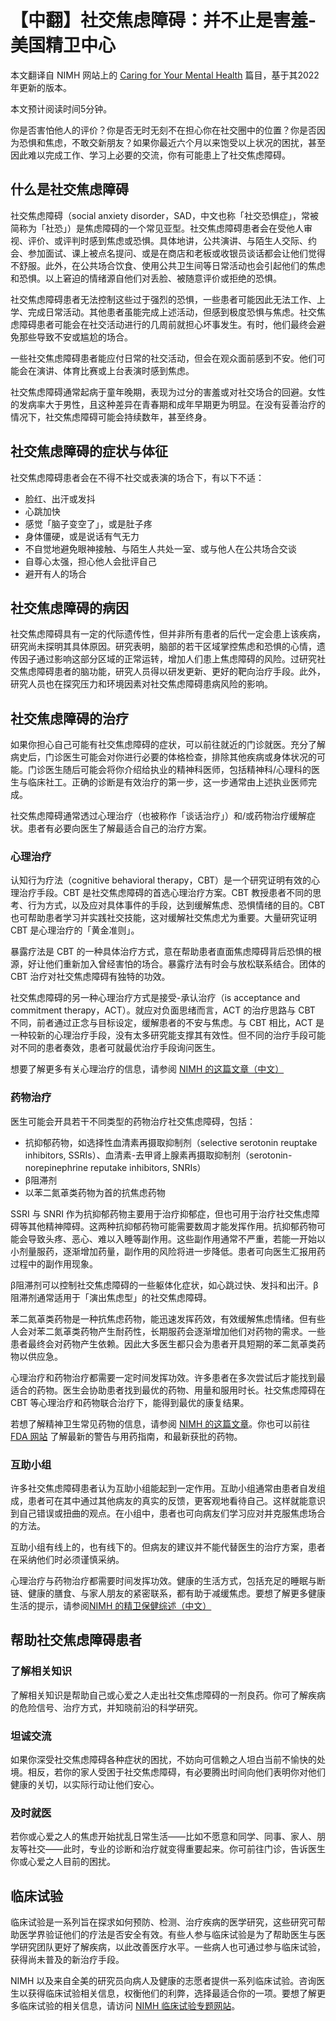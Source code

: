 # 【中翻】社交焦虑障碍：并不止是害羞-美国精卫中心

本文翻译自 NIMH 网站上的 [Caring for Your Mental Health](https://www.nimh.nih.gov/health/publications/social-anxiety-disorder-more-than-just-shyness) 篇目，基于其2022年更新的版本。

本文预计阅读时间5分钟。

你是否害怕他人的评价？你是否无时无刻不在担心你在社交圈中的位置？你是否因为恐惧和焦虑，不敢交新朋友？如果你最近六个月以来饱受以上状况的困扰，甚至因此难以完成工作、学习上必要的交流，你有可能患上了社交焦虑障碍。

## 什么是社交焦虑障碍

社交焦虑障碍（social anxiety disorder，SAD，中文也称「社交恐惧症」，常被简称为「社恐」）是焦虑障碍的一个常见亚型。社交焦虑障碍患者会在受他人审视、评价、或评判时感到焦虑或恐惧。具体地讲，公共演讲、与陌生人交际、约会、参加面试、课上被点名提问、或是在商店和老板或收银员谈话都会让他们觉得不舒服。此外，在公共场合饮食、使用公共卫生间等日常活动也会引起他们的焦虑和恐惧。以上窘迫的情绪源自他们对丢脸、被随意评价或拒绝的恐惧。

社交焦虑障碍患者无法控制这些过于强烈的恐惧，一些患者可能因此无法工作、上学、完成日常活动。其他患者虽能完成上述活动，但感到极度恐惧与焦虑。社交焦虑障碍患者可能会在社交活动进行的几周前就担心坏事发生。有时，他们最终会避免那些导致不安或尴尬的场合。

一些社交焦虑障碍患者能应付日常的社交活动，但会在观众面前感到不安。他们可能会在演讲、体育比赛或上台表演时感到焦虑。

社交焦虑障碍通常起病于童年晚期，表现为过分的害羞或对社交场合的回避。女性的发病率大于男性，且这种差异在青春期和成年早期更为明显。在没有妥善治疗的情况下，社交焦虑障碍可能会持续数年，甚至终身。

## 社交焦虑障碍的症状与体征

社交焦虑障碍患者会在不得不社交或表演的场合下，有以下不适：

- 脸红、出汗或发抖
- 心跳加快
- 感觉「脑子变空了」，或是肚子疼
- 身体僵硬，或是说话有气无力
- 不自觉地避免眼神接触、与陌生人共处一室、或与他人在公共场合交谈
- 自尊心太强，担心他人会批评自己
- 避开有人的场合

## 社交焦虑障碍的病因

社交焦虑障碍具有一定的代际遗传性，但并非所有患者的后代一定会患上该疾病，研究尚未探明其具体原因。研究表明，脑部的若干区域掌控焦虑和恐惧的心情，遗传因子通过影响这部分区域的正常运转，增加人们患上焦虑障碍的风险。过研究社交焦虑障碍患者的脑功能，研究人员得以研发更新、更好的靶向治疗手段。此外，研究人员也在探究压力和环境因素对社交焦虑障碍患病风险的影响。

## 社交焦虑障碍的治疗

如果你担心自己可能有社交焦虑障碍的症状，可以前往就近的门诊就医。充分了解病史后，门诊医生可能会对你进行必要的体格检查，排除其他疾病或身体状况的可能。门诊医生随后可能会将你介绍给执业的精神科医师，包括精神科/心理科的医生与临床社工。正确的诊断是有效治疗的第一步，这一步通常由上述执业医师完成。

社交焦虑障碍通常透过心理治疗（也被称作「谈话治疗」）和/或药物治疗缓解症状。患者有必要向医生了解最适合自己的治疗方案。

### 心理治疗

认知行为疗法（cognitive behavioral therapy，CBT）是一个研究证明有效的心理治疗手段。CBT 是社交焦虑障碍的首选心理治疗方案。CBT 教授患者不同的思考、行为方式，以及应对具体事件的手段，达到缓解焦虑、恐惧情绪的目的。CBT 也可帮助患者学习并实践社交技能，这对缓解社交焦虑尤为重要。大量研究证明 CBT 是心理治疗的「黄金准则」。

暴露疗法是 CBT 的一种具体治疗方式，意在帮助患者直面焦虑障碍背后恐惧的根源，好让他们重新加入曾经害怕的场合。暴露疗法有时会与放松联系结合。团体的 CBT 治疗对社交焦虑障碍有独特的功效。

社交焦虑障碍的另一种心理治疗方式是接受-承认治疗（is acceptance and commitment therapy，ACT）。就应对负面思绪而言，ACT 的治疗思路与 CBT 不同，前者通过正念与目标设定，缓解患者的不安与焦虑。与 CBT 相比，ACT 是一种较新的心理治疗手段，没有太多研究能支撑其有效性。但不同的治疗手段可能对不同的患者奏效，患者可就最优治疗手段询问医生。

想要了解更多有关心理治疗的信息，请参阅 [NIMH 的这篇文章（中文）](./Psychotherapies.md)

### 药物治疗

医生可能会开具若干不同类型的药物治疗社交焦虑障碍，包括：

- 抗抑郁药物，如选择性血清素再摄取抑制剂（selective serotonin reuptake inhibitors, SSRIs）、血清素-去甲肾上腺素再摄取抑制剂（serotonin-norepinephrine reputake inhibitors, SNRIs）
- β阻滞剂
- 以苯二氮䓬类药物为首的抗焦虑药物

SSRI 与 SNRI 作为抗抑郁药物主要用于治疗抑郁症，但也可用于治疗社交焦虑障碍等其他精神障碍。这两种抗抑郁药物可能需要数周才能发挥作用。抗抑郁药物可能会导致头疼、恶心、难以入睡等副作用。这些副作用通常不严重，若能一开始以小剂量服药，逐渐增加药量，副作用的风险将进一步降低。患者可向医生汇报用药过程中的副作用现象。

β阻滞剂可以控制社交焦虑障碍的一些躯体化症状，如心跳过快、发抖和出汗。β阻滞剂通常适用于「演出焦虑型」的社交焦虑障碍。

苯二氮䓬类药物是一种抗焦虑药物，能迅速发挥药效，有效缓解焦虑情绪。但有些人会对苯二氮䓬类药物产生耐药性，长期服药会逐渐增加他们对药物的需求。一些患者最终会对药物产生依赖。因此大多医生都只会为患者开具短期的苯二氮䓬类药物以供应急。

心理治疗和药物治疗都需要一定时间发挥功效。许多患者在多次尝试后才能找到最适合的药物。医生会协助患者找到最优的药物、用量和服用时长。社交焦虑障碍在 CBT 等心理治疗和药物联合治疗下，能得到最优的康复结果。

若想了解精神卫生常见药物的信息，请参阅 [NIMH 的这篇文章](./Medications.md)。你也可以前往 [FDA 网站](https://www.fda.gov/drugsatfda) 了解最新的警告与用药指南，和最新获批的药物。

### 互助小组

许多社交焦虑障碍患者认为互助小组能起到一定作用。互助小组通常由患者自发组成，患者可在其中通过其他病友的真实的反馈，更客观地看待自己。这样就能意识到自己错误或扭曲的观点。在小组中，患者也可向病友们学习应对并克服焦虑场合的方法。

互助小组有线上的，也有线下的。但病友的建议并不能代替医生的治疗方案，患者在采纳他们时必须谨慎采纳。

心理治疗与药物治疗都需要时间发挥功效。健康的生活方式，包括充足的睡眠与断链、健康的膳食、与家人朋友的紧密联系，都有助于减缓焦虑。要想了解更多健康生活的提示，请参阅[NIMH 的精卫保健综述（中文）](./SelfCare.md)

## 帮助社交焦虑障碍患者

### 了解相关知识

了解相关知识是帮助自己或心爱之人走出社交焦虑障碍的一剂良药。你可了解疾病的危险信号、治疗方式，并知晓前沿的科学研究。

### 坦诚交流

如果你深受社交焦虑障碍各种症状的困扰，不妨向可信赖之人坦白当前不愉快的处境。相反，若你的家人受困于社交焦虑障碍，有必要腾出时间向他们表明你对他们健康的关切，以实际行动让他们安心。

### 及时就医

若你或心爱之人的焦虑开始扰乱日常生活——比如不愿意和同学、同事、家人、朋友等社交——此时，专业的诊断和治疗就变得重要起来。你可前往门诊，告诉医生你或心爱之人目前的困扰。

## 临床试验

临床试验是一系列旨在探求如何预防、检测、治疗疾病的医学研究，这些研究可帮助医学界验证他们的疗法是否安全有效。有些人参与临床试验是为了帮助医生与医学研究团队更好了解疾病，以此改善医疗水平。一些病人也可通过参与临床试验，获得尚未普及的新治疗手段。

NIMH 以及来自全美的研究员向病人及健康的志愿者提供一系列临床试验。咨询医生以获得临床试验相关信息，权衡他们的利弊，选择最适合你的一项。要想了解更多临床试验的相关信息，请访问 [NIMH 临床试验专题网站](https://www.nimh.nih.gov/health/trials)。
